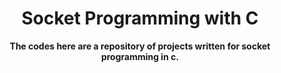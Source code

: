 <div align="center">
    <h1> Socket Programming with C </h1>

<strong> The codes here are a repository of projects written for socket programming in c. </strong>
</div>
